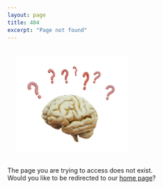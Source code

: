 ```yaml
---
layout: page
title: 404
excerpt: "Page not found"
---
```


<img src="/images/404.jpg" alt="404" width="50%" align="center" hspace="20" vspace="20">

The page you are trying to access does not exist.    
Would you like to be redirected to our [home page](https://www.cogcomneurosci.com/)?
